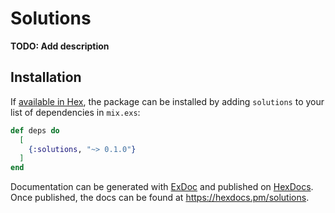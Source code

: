 # Solutions

**TODO: Add description**

## Installation

If [available in Hex](https://hex.pm/docs/publish), the package can be installed
by adding `solutions` to your list of dependencies in `mix.exs`:

```elixir
def deps do
  [
    {:solutions, "~> 0.1.0"}
  ]
end
```

Documentation can be generated with [ExDoc](https://github.com/elixir-lang/ex_doc)
and published on [HexDocs](https://hexdocs.pm). Once published, the docs can
be found at <https://hexdocs.pm/solutions>.

